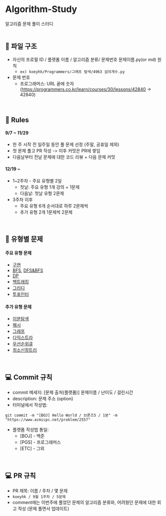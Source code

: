 # Algorithm-Study
알고리즘 문제 풀이 스터디
<br />
<br />

## 📁 파일 구조
* 자신의 프로필 ID / 플랫폼 이름 / 알고리즘 분류/ 문제번호 문제이름.py(or md) 원칙
  * `ex) koeyhk/Programmers/그래프 탐색/4963 섬의개수.py`
* 문제 번호
  * 프로그래머스: URL 끝에 숫자 (https://programmers.co.kr/learn/courses/30/lessons/42840 -> 42840)
  
<br />

## 📢 Rules
#### 9/7 ~ 11/29
- 한 주 시작 전 일주일 동안 풀 문제 선정 (주말, 공휴일 제외)
- 첫 문제 풀고 PR 작성 -> 이후 커밋은 PR에 쌓임
- 다음날부터 전날 문제에 대한 코드 리뷰 + 다음 문제 커밋

#### 12/19 ~ 
- 1~2주차 - 주요 유형별 2일
  - 첫날: 주요 유형 1개 강의 + 1문제
  - 다음날: 첫날 유형 2문제
- 3주차 이후
  - 주요 유형 6개 순서대로 하루 2문제씩
  - 추가 유형 2개 1문제씩 2문제

<br />

## 📘 유형별 문제
#### 주요 유형 문제
- [구현](https://www.acmicpc.net/workbook/view/7316)
- [BFS](https://www.acmicpc.net/workbook/view/7313), [DFS&BFS](https://www.acmicpc.net/workbook/view/1833)
- [DP](https://www.acmicpc.net/workbook/view/7319)
- [백트래킹](https://www.acmicpc.net/workbook/view/7315)
- [그리디](https://www.acmicpc.net/workbook/view/7320)
- [투포인터](https://www.acmicpc.net/workbook/view/8709)
  
#### 추가 유형 문제
- [이분탐색](https://www.acmicpc.net/workbook/view/8400)
- [해시](https://www.acmicpc.net/workbook/view/9063)
- [그래프](https://www.acmicpc.net/workbook/view/9562)
- [다익스트라](https://www.acmicpc.net/workbook/view/10433)
- [우선순위큐](https://www.acmicpc.net/workbook/view/9502)
- [최소신장트리](https://www.acmicpc.net/workbook/view/9907)

<br />

## 💻 Commit 규칙
- commit 메세지: [문제 출처(플랫폼)] 문제이름 / 난이도 / 걸린시간 
- description: 문제 주소 (option)
- 터미널에서 작성법: 
```
git commit -m "[BOJ] Hello World / 브론즈5 / 1분" -m "https://www.acmicpc.net/problem/2557"
```
- 플랫폼 작성법 통일: 
  * [BOJ] - 백준 
  * [PGS] - 프로그래머스
  * [ETC] - 그외

<br />

## 💻 PR 규칙
- PR 제목: 이름 / 주차 / 몇 문제
-  ``` koeyhk / 9월 1주차 / 5문제 ```
-  comment에는 이번주에 풀었던 문제의 알고리즘 분류와, 어려웠던 문제에 대한 회고 작성 (문제 풀면서 업데이트)


<br />
